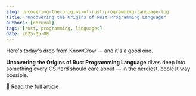 ```yaml
---
slug: uncovering-the-origins-of-rust-programming-language-log
title: "Uncovering the Origins of Rust Programming Language"
authors: [dhruval]
tags: [rust, programming, languages]
date: 2025-05-08
---
```


Here's today's drop from KnowGrow — and it's a good one.

**Uncovering the Origins of Rust Programming Language** dives deep into something every CS nerd should care about — in the nerdiest, coolest way possible.

🔗 [Read the full article](/docs/uncovering-the-origins-of-rust-programming-language)
